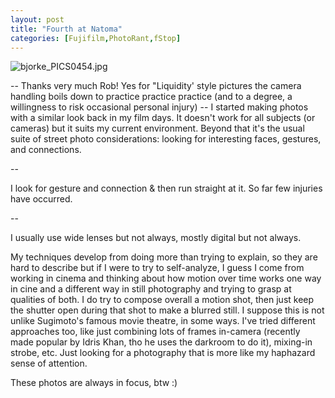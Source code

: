 ```yaml
---
layout: post
title: "Fourth at Natoma"
categories: [Fujifilm,PhotoRant,fStop]
---
```

<img alt="bjorke_PICS0454.jpg" src="http://www.botzilla.com/blog/archives/pix2014/bjorke_PICS0454.jpg" class="img-responsive"  border="0" />


<!--more-->
--
Thanks very much Rob! Yes for "Liquidity' style pictures the camera handling boils down to practice practice practice (and to a degree, a willingness to risk occasional personal injury) -- I started making photos with a similar look back in my film days. It doesn't work for all subjects (or cameras) but it suits my current environment. Beyond that it's the usual suite of street photo considerations: looking for interesting faces, gestures, and connections.

--

I look for gesture and connection & then run straight at it. So far few injuries have occurred.

--

I usually use wide lenses but not always, mostly digital but not always. 

My techniques develop from doing more than trying to explain, so they are hard to describe but if I were to try to self-analyze, I guess I come from working in cinema and thinking about how motion over time works one way in cine and a different way in still photography and trying to grasp at qualities of both. I do try to compose overall a motion shot, then just keep the shutter open during that shot to make a blurred still. I suppose this is not unlike Sugimoto's famous movie theatre, in some ways. I've tried different approaches too, like just combining lots of frames in-camera (recently made popular by Idris Khan, tho he uses the darkroom to do it), mixing-in strobe, etc. Just looking for a photography that is more like my haphazard sense of attention.

These photos are always in focus, btw :)
